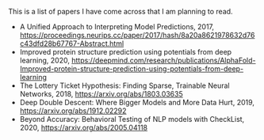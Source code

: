This is a list of papers I have come across that I am planning to read.

* A Unified Approach to Interpreting Model Predictions, 2017, https://proceedings.neurips.cc/paper/2017/hash/8a20a8621978632d76c43dfd28b67767-Abstract.html
* Improved protein structure prediction using potentials from deep learning, 2020, https://deepmind.com/research/publications/AlphaFold-Improved-protein-structure-prediction-using-potentials-from-deep-learning
* The Lottery Ticket Hypothesis: Finding Sparse, Trainable Neural Networks, 2018, https://arxiv.org/abs/1803.03635
* Deep Double Descent: Where Bigger Models and More Data Hurt, 2019, https://arxiv.org/abs/1912.02292
* Beyond Accuracy: Behavioral Testing of NLP models with CheckList, 2020, https://arxiv.org/abs/2005.04118
